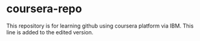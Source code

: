 # coursera-repo
This repository is for learning github using coursera platform via IBM.
This line is added to the edited version.